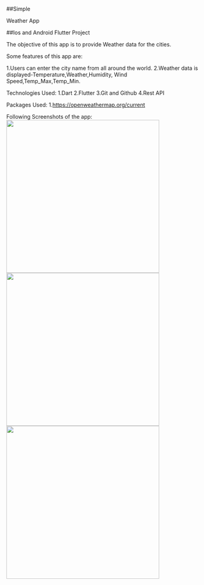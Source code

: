 ##Simple

Weather App


##Ios and Android Flutter Project

The objective of this app is to provide Weather data for the cities.

Some features of this app are:

1.Users can enter the city name from all around the world.
2.Weather data is displayed-Temperature,Weather,Humidity,
Wind Speed,Temp_Max,Temp_Min.

Technologies Used:
1.Dart
2.Flutter
3.Git and Github
4.Rest API

Packages Used:
1.https://openweathermap.org/current


Following Screenshots of the app:
<img src="./screenshot/s1.jpg" widt="500" height="400">
<img src="./screenshot/s2.jpg" widt="500" height="400">
<img src="./screenshot/s3.jpg" widt="500" height="400">